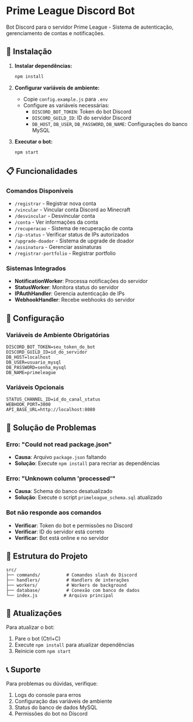 # Prime League Discord Bot

Bot Discord para o servidor Prime League - Sistema de autenticação, gerenciamento de contas e notificações.

## 🚀 Instalação

1. **Instalar dependências:**
   ```bash
   npm install
   ```

2. **Configurar variáveis de ambiente:**
   - Copie `config.example.js` para `.env`
   - Configure as variáveis necessárias:
     - `DISCORD_BOT_TOKEN`: Token do bot Discord
     - `DISCORD_GUILD_ID`: ID do servidor Discord
     - `DB_HOST`, `DB_USER`, `DB_PASSWORD`, `DB_NAME`: Configurações do banco MySQL

3. **Executar o bot:**
   ```bash
   npm start
   ```

## 📋 Funcionalidades

### Comandos Disponíveis
- `/registrar` - Registrar nova conta
- `/vincular` - Vincular conta Discord ao Minecraft
- `/desvincular` - Desvincular conta
- `/conta` - Ver informações da conta
- `/recuperacao` - Sistema de recuperação de conta
- `/ip-status` - Verificar status de IPs autorizados
- `/upgrade-doador` - Sistema de upgrade de doador
- `/assinatura` - Gerenciar assinaturas
- `/registrar-portfolio` - Registrar portfolio

### Sistemas Integrados
- **NotificationWorker**: Processa notificações do servidor
- **StatusWorker**: Monitora status do servidor
- **IPAuthHandler**: Gerencia autenticação de IPs
- **WebhookHandler**: Recebe webhooks do servidor

## 🔧 Configuração

### Variáveis de Ambiente Obrigatórias
```env
DISCORD_BOT_TOKEN=seu_token_do_bot
DISCORD_GUILD_ID=id_do_servidor
DB_HOST=localhost
DB_USER=usuario_mysql
DB_PASSWORD=senha_mysql
DB_NAME=primeleague
```

### Variáveis Opcionais
```env
STATUS_CHANNEL_ID=id_do_canal_status
WEBHOOK_PORT=3000
API_BASE_URL=http://localhost:8080
```

## 🐛 Solução de Problemas

### Erro: "Could not read package.json"
- **Causa**: Arquivo `package.json` faltando
- **Solução**: Execute `npm install` para recriar as dependências

### Erro: "Unknown column 'processed'"
- **Causa**: Schema do banco desatualizado
- **Solução**: Execute o script `primeleague_schema.sql` atualizado

### Bot não responde aos comandos
- **Verificar**: Token do bot e permissões no Discord
- **Verificar**: ID do servidor está correto
- **Verificar**: Bot está online e no servidor

## 📁 Estrutura do Projeto

```
src/
├── commands/          # Comandos slash do Discord
├── handlers/          # Handlers de interações
├── workers/           # Workers de background
├── database/          # Conexão com banco de dados
└── index.js          # Arquivo principal
```

## 🔄 Atualizações

Para atualizar o bot:
1. Pare o bot (Ctrl+C)
2. Execute `npm install` para atualizar dependências
3. Reinicie com `npm start`

## 📞 Suporte

Para problemas ou dúvidas, verifique:
1. Logs do console para erros
2. Configuração das variáveis de ambiente
3. Status do banco de dados MySQL
4. Permissões do bot no Discord
